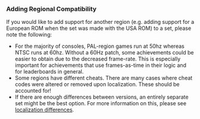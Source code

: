 ### Adding Regional Compatibility

If you would like to add support for another region (e.g. adding support for a European ROM when the set was made with the USA ROM) to a set, please note the following:
* For the majority of consoles, PAL-region games run at 50hz whereas NTSC runs at 60hz. Without a 60Hz patch, some achievements could be easier to obtain due to the decreased frame-rate. This is especially important for achievements that use frames-as-time in their logic and for leaderboards in general.
* Some regions have different cheats. There are many cases where cheat codes were altered or removed upon localization. These should be accounted for!
* If there are enough differences between versions, an entirely separate set might be the best option. For more information on this, please see [localization differences](https://docs.retroachievements.org/Working-with-the-Right-ROM/#localization-differences).